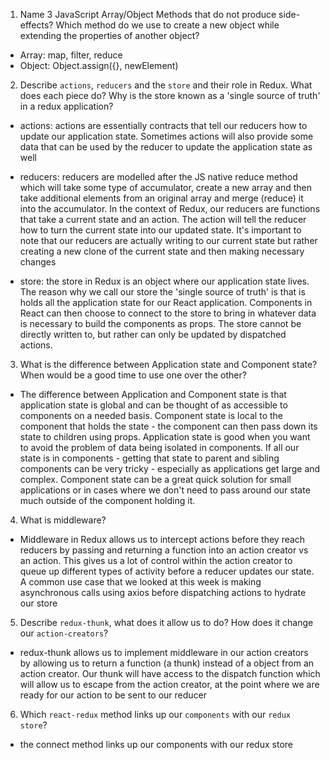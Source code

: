 1.  Name 3 JavaScript Array/Object Methods that do not produce side-effects? Which method do we use to create a new object while extending the properties of another object?
- Array: map, filter, reduce
- Object: Object.assign({}, newElement)

2.  Describe `actions`, `reducers` and the `store` and their role in Redux. What does each piece do? Why is the store known as a 'single source of truth' in a redux application?
- actions: actions are essentially contracts that tell our reducers how to update our application state. Sometimes actions will also provide some data that can be used by the reducer to update the application state as well

- reducers: reducers are modelled after the JS native reduce method which will take some type of accumulator, create a new array and then take additional elements from an original array and merge (reduce) it into the accumulator. In the context of Redux, our reducers are functions that take a current state and an action. The action will tell the reducer how to turn the current state into our updated state. It's important to note that our reducers are actually writing to our current state but rather creating a new clone of the current state and then making necessary changes

- store: the store in Redux is an object where our application state lives. The reason why we call our store the 'single source of truth' is that is holds all the application state for our React application. Components in React can then choose to connect to the store to bring in whatever data is necessary to build the components as props. The store cannot be directly written to, but rather can only be updated by dispatched actions.

3.  What is the difference between Application state and Component state? When would be a good time to use one over the other?
- The difference between Application and Component state is that application state is global and can be thought of as accessible to components on a needed basis. Component state is local to the component that holds the state - the component can then pass down its state to children using props. Application state is good when you want to avoid the problem of data being isolated in components. If all our state is in components - getting that state to parent and sibling components can be very tricky - especially as applications get large and complex. Component state can be a great quick solution for small applications or in cases where we don't need to pass around our state much outside of the component holding it.

4.  What is middleware?
- Middleware in Redux allows us to intercept actions before they reach reducers by passing and returning a function into an action creator vs an action. This gives us a lot of control within the action creator to queue up different types of activity before a reducer updates our state. A common use case that we looked at this week is making asynchronous calls using axios before dispatching actions to hydrate our store

5.  Describe `redux-thunk`, what does it allow us to do? How does it change our `action-creators`?
- redux-thunk allows us to implement middleware in our action creators by allowing us to return a function (a thunk) instead of a object from an action creator. Our thunk will have access to the dispatch function which will allow us to escape from the action creator, at the point where we are ready for our action to be sent to our reducer

6.  Which `react-redux` method links up our `components` with our `redux store`?
- the connect method links up our components with our redux store
